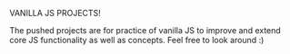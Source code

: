 VANILLA JS PROJECTS! 

The pushed projects are for practice of vanilla JS to improve and extend core JS functionality as well as concepts.
Feel free to look around :)

